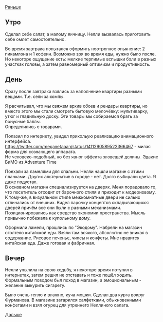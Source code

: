 [Раньше](2021.07.03.md)
## Утро
Сделал себе салат, а малому яичницу. Нелли вызвалась приготовить себе омлет самостоятельно.

Во время завтрака попытался оформить ноотропное опьянение: 2 пикамлона и 1 кофеин. Возможно зря во время еды, нужно было после. Но некоторе ощущение есть: мелкие терпимые вспышки боли в разных участках головы, а затем равномерный оптимизм и продуктивность.
## День
Сразу после завтрака взялись за наполнение квартиры разными вещами. Т.е. сели за компы.

Я расчитывал, что мы свяжем архив обоев и рендеры квартиры, но вместо этого мы стали смотреть бытовую мелочёвку: мультиварку, утюг и гладильную доску. Эти товары мы собираемся брать за бонусные баллы.  
Определились с товарами.

Полазил по интернету, увидел прикольую реализацию анимационного интерфейса.  
https://twitter.com/meganetaaan/status/1411290589522366467 - милая форма для сознающего аппарата.  
Не человеко-подобный, но без явног эффекта зловещей долины. Эдакие БиМО из Adventure Time

Поехали за ламелями для спальни. Нелли нашли магазин с этими планками. Других альтернатив в городе - нет. Долго выбирали цвета. Я даже подустал.  
В основном магазин специализируется на дверях. Меня порадовало то, что посетитель отходит от барочного стиля и приходит к модерновому. К тому-же, в визуальном стиле межкомнатные двери не сильно отличались от внешних. Видел парочку концептов складывающихся дверей причём все они были с разными механизмами. Позиционировались как средство экономии пространства. Мысль привычно побежала к купольному дому.

Оформили ламели, прошлись по "Экодому". Набрели на магазин оголтело китайской еды. Взяли там всякого, абсолютно не вникая в содержание. Рисовое печенье, чипсы и конфеты. Мне нравится китайская еда. Даже готовая и фабричная.
## Вечер
Нелли упылила на свою ходьбу, я некоторе время потупил в интернетах, затем решил не отставать и тоже пошёл ходить. Формальным поводом был поход в магазин, а эмоциональным - желание выкурить сигарету.

Было очень тепло и влажно, куча мошки. Сделал два курга вокруг Фурманова. В магазине затарился салфетками, обыкновенными конфетами и взял огурец для утреннего Неллиного салата.

[Дальше](2021.07.05.md)
